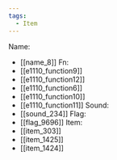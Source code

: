 ```yaml
---
tags:
  - Item
---
```

Name:
- [[name_8]]
Fn:
- [[e1110_function9]]
- [[e1110_function12]]
- [[e1110_function6]]
- [[e1110_function10]]
- [[e1110_function11]]
Sound:
- [[sound_234]]
Flag:
- [[flag_9696]]
Item:
- [[item_303]]
- [[item_1425]]
- [[item_1424]]
